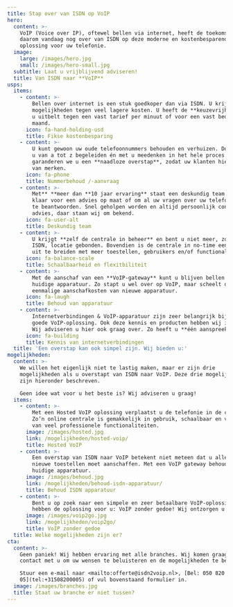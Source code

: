 ```yaml
---
title: Stap over van ISDN op VoIP
hero:
  content: >-
    VoIP (Voice over IP), oftewel bellen via internet, heeft de toekomst. Stap
    daarom vandaag nog over van ISDN op deze moderne en kostenbesparende
    oplossing voor uw telefonie.
  image:
    large: /images/hero.jpg
    small: /images/hero-small.jpg
  subtitle: Laat u vrijblijvend adviseren!
  title: Van ISDN naar **VoIP**
usps:
  items:
    - content: >-
        Bellen over internet is een stuk goedkoper dan via ISDN. U krijgt meer
        mogelijkheden tegen veel lagere kosten. U heeft de **keuzevrijheid** of
        u uitbelt tegen een vast tarief per minuut of voor een vast bedrag per
        maand.
      icon: fa-hand-holding-usd
      title: Fikse kostenbesparing
    - content: >-
        U kunt gewoon uw oude telefoonnummers behouden en verhuizen. Doordat we
        u van a tot z begeleiden én met u meedenken in het hele proces
        garanderen we u een **naadloze overstap**, zodat uw klanten hier niets
        van merken.
      icon: fa-phone
      title: Nummerbehoud /-aanvraag
    - content: >-
        Met** **meer dan **10 jaar ervaring** staat een deskundig team voor u
        klaar voor een advies op maat of om al uw vragen over uw telefoniezaken
        te beantwoorden. Snel geholpen worden en altijd persoonlijk contact en
        advies, daar staan wij om bekend.
      icon: fa-user-alt
      title: Deskundig team
    - content: >-
        U krijgt **zelf de centrale in beheer** en bent u niet meer, zoals met
        ISDN, locatie gebonden. Bovendien is de centrale in no-time eenvoudig
        uit te breiden met meer toestellen, gebruikers en/of functionaliteiten.
      icon: fa-balance-scale
      title: Schaalbaarheid en flexitbiliteit
    - content: >-
        Met de aanschaf van een **VoIP-gateway** kunt u blijven bellen met uw
        huidige apparatuur. Zo stapt u wel over op VoIP, maar scheelt dit weer
        eenmalige aanschafkosten van nieuwe apparatuur.
      icon: fa-laugh
      title: Behoud van apparatuur
    - content: >-
        Internetverbindingen & VoIP-apparatuur zijn zeer belangrijk bij een
        goede VoIP-oplossing. Ook deze kennis en producten hebben wij in huis.
        Wij adviseren u hier ook graag over. Zo heeft u **één aanspreekpunt**.
      icon: fa-building
      title: Kennis van internetverbindingen
  title: 'Een overstap kan ook simpel zijn. Wij bieden u:'
mogelijkheden:
  content: >-
    We willen het eigenlijk niet te lastig maken, maar er zijn drie
    mogelijkheden als u overstapt van ISDN naar VoIP. Deze drie mogelijkheden
    zijn hieronder beschreven. 

    Geen idee wat voor u het beste is? Wij adviseren u graag!
  items:
    - content: >-
        Met een Hosted VoIP oplossing verplaatst u de telefonie in de cloud.
        Zo’n online centrale is gemakkelijk in gebruik, schaalbaar en voorzien
        van veel professionele functionaliteiten.
      image: /images/hosted.jpg
      link: /mogelijkheden/hosted-voip/
      title: Hosted VoIP
    - content: >-
        Een overstap van ISDN naar VoIP betekent niet meteen dat u allemaal
        nieuwe toestellen moet aanschaffen. Met een VoIP gateway behoudt u uw
        huidige apparatuur.
      image: /images/behoud.jpg
      link: /mogelijkheden/behoud-isdn-apparatuur/
      title: Behoud ISDN apparatuur
    - content: >-
        Bent u op zoek naar een simpele en zeer betaalbare VoIP-oplossing? Wij
        hebben de oplossing voor u: VoIP zonder gedoe! Wij ontzorgen u graag.
      image: /images/voip2go.jpg
      link: /mogelijkheden/voip2go/
      title: VoIP zonder gedoe
  title: Welke mogelijkheden zijn er?
cta:
  content: >-
    Geen paniek! Wij hebben ervaring met alle branches. Wij komen graag in
    contact met u om uw wensen te beluisteren en de mogelijkheden te bespreken.

    Stuur een e-mail naar <mailto:offerte@isdn2voip.nl>, [Bel: 050 820 00
    05](tel:+31508200005) of vul bovenstaand formulier in.
  image: /images/branches.jpg
  title: Staat uw branche er niet tussen?
---
```


